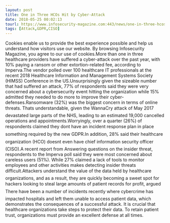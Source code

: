 ```yaml
---
layout: post
title: One in Three HCOs Hit by Cyber-Attack
date: 2018-05-25 00:02:13
tourl: https://www.infosecurity-magazine.com:443/news/one-in-three-hcos-hit-by/
tags: [Attack,GDPR,CISO]
---
```

Cookies enable us to provide the best experience possible and help us understand how visitors use our website. By browsing Infosecurity Magazine, you agree to our use of cookies.More than one in three healthcare providers have suffered a cyber-attack over the past year, with 10% paying a ransom or other extortion-related fee, according to Imperva.The vendor polled over 100 healthcare IT professionals at the recent 2018 Healthcare Information and Management Systems Society (HIMSS) Conference in the US.Unsurprisingly given the sizeable number that had suffered an attack, 77% of respondents said they were very concerned about a cybersecurity event hitting the organization while 15% admitted they needed to do more to improve their cyber-defenses.Ransomware (32%) was the biggest concern in terms of online threats. Thats understandable, given the WannaCry attack of May 2017 devastated large parts of the NHS, leading to an estimated 19,000 cancelled operations and appointments.Worryingly, over a quarter (26%) of respondents claimed they dont have an incident response plan in place  something required by the new GDPR.In addition, 28% said their healthcare organization (HCO) doesnt even have chief information security officer (CISO).A recent report from Answering questions on the insider threat, respondents to the Imperva poll said they were most concerned about careless users (51%). While 27% claimed a lack of tools to monitor employees and other activities makes detecting insider threats difficult.Attackers understand the value of the data held by healthcare organizations, and as a result, they are quickly becoming a sweet spot for hackers looking to steal large amounts of patient records for profit, argued There have been a number of incidents recently where cybercrime has impacted hospitals and left them unable to access patient data, which demonstrates the consequences of a successful attack. It is crucial that healthcare organizations take steps to protect their data. To retain patient trust, organizations must provide an excellent defense at all times.